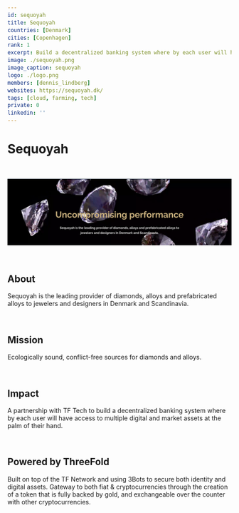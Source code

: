 ```yaml
---
id: sequoyah
title: Sequoyah
countries: [Denmark]
cities: [Copenhagen]
rank: 1
excerpt: Build a decentralized banking system where by each user will have access to multiple digital and market assets at the palm of their hand.
image: ./sequoyah.png
image_caption: sequoyah
logo: ./logo.png
members: [dennis_lindberg]
websites: https://sequoyah.dk/
tags: [cloud, farming, tech]
private: 0
linkedin: ''
---
```


# Sequoyah

<br/>

![sequoyah](./sequoyah2.png)

<br/>

## About

Sequoyah is the leading provider of diamonds, alloys and prefabricated alloys to jewelers and designers in Denmark and Scandinavia.

<br/>

## Mission

Ecologically sound, conflict-free sources for diamonds and alloys.

<br/>

## Impact

A partnership with TF Tech to build a decentralized banking system where by each user will have access to multiple digital and market assets at the palm of their hand.

<br/>

## Powered by ThreeFold

Built on top of the TF Network and using 3Bots to secure both identity and digital assets. Gateway to both fiat & cryptocurrencies through the creation of a token that is fully backed by gold, and exchangeable over the counter with other cryptocurrencies.


